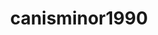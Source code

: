 ---
title: canisminor1990
github: https://github.com/canisminor1990
mode: dark
transition: 3s
archetype:
  - Little Bit of Everything
---
